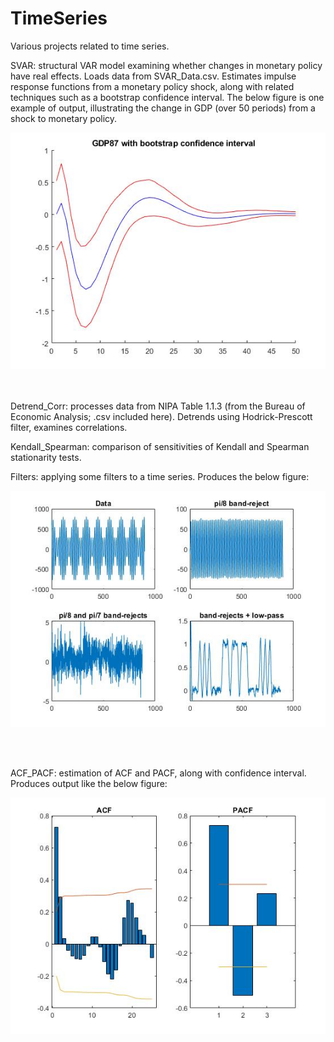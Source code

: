# TimeSeries

Various projects related to time series.

SVAR: structural VAR model examining whether changes in monetary policy have real effects. Loads data from SVAR_Data.csv. Estimates impulse response functions from a monetary policy shock, along with related techniques such as a bootstrap confidence interval. The below figure is one example of output, illustrating the change in GDP (over 50 periods) from a shock to monetary policy.

![image](https://github.com/kellinpelrine/TimeSeries/blob/master/IRF%20with%20Bootstrap%20CI.jpg)



<br/><br/>
Detrend_Corr: processes data from NIPA Table 1.1.3 (from the Bureau of Economic Analysis; .csv included here). Detrends using Hodrick-Prescott filter, examines correlations.

Kendall_Spearman: comparison of sensitivities of Kendall and Spearman stationarity tests. 

Filters: applying some filters to a time series. Produces the below figure:

![image](https://github.com/kellinpelrine/TimeSeries/blob/master/Filters.jpg)

<br/><br/>

ACF_PACF: estimation of ACF and PACF, along with confidence interval. Produces output like the below figure:

![image](https://github.com/kellinpelrine/TimeSeries/blob/master/ACF_PACF.jpg)
